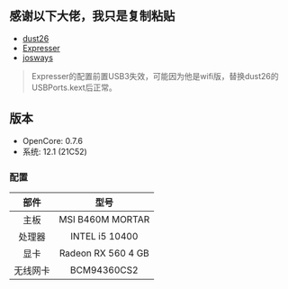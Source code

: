 ## 感谢以下大佬，我只是复制粘贴
- [dust26](http://bbs.pcbeta.com/forum.php?mod=viewthread&tid=1861472) 
- [Expresser](https://bbs.pcbeta.com/viewthread-1914873-1-1.html)
- [josways](https://github.com/josways/B460M-MORTAR)

> Expresser的配置前置USB3失效，可能因为他是wifi版，替换dust26的USBPorts.kext后正常。


## 版本
- OpenCore: 0.7.6
- 系统: 12.1 (21C52)

### 配置 

|   部件   |        型号         |
| :------: | :-----------------: |
|   主板   |  MSI B460M MORTAR   |
|  处理器  |   INTEL i5 10400    |
|   显卡   | Radeon RX 560 4 GB  |
| 无线网卡 |     BCM94360CS2     |